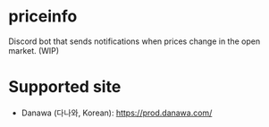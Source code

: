 # priceinfo

Discord bot that sends notifications when prices change in the open market. (WIP)

# Supported site

* Danawa (다나와, Korean): https://prod.danawa.com/
